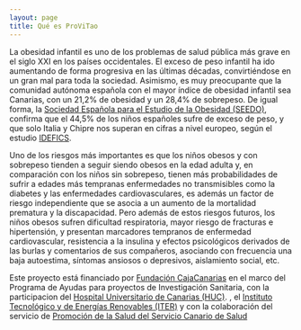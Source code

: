 ```yaml
---
layout: page
title: Qué es ProViTao
---
```


La obesidad infantil es uno de los problemas de salud pública más grave en el
siglo XXI en los países occidentales. El exceso de peso infantil ha ido
aumentando de forma progresiva en las últimas décadas, convirtiéndose en un
gran mal para toda la sociedad. Asimismo, es muy preocupante que la comunidad
autónoma española con el mayor índice de obesidad infantil sea Canarias, con un
21,2% de obesidad y un 28,4% de sobrepeso. De igual forma, la [Sociedad
Española para el Estudio de la Obesidad (SEEDO)](http://www.seedo.es/),
confirma que el 44,5% de los niños españoles sufre de exceso de peso, y que
solo Italia y Chipre nos superan en cifras a nivel europeo, según el estudio
[IDEFICS](http://www.ideficsstudy.eu/Idefics/).

Uno de los riesgos más importantes es que los niños obesos y con sobrepeso
tienden a seguir siendo obesos en la edad adulta y, en comparación con los
niños sin sobrepeso, tienen más probabilidades de sufrir a edades más tempranas
enfermedades no transmisibles como la diabetes y las enfermedades
cardiovasculares, es además un factor de riesgo independiente que se asocia a
un aumento de la mortalidad prematura y la discapacidad. Pero además de estos
riesgos futuros, los niños obesos sufren dificultad respiratoria, mayor riesgo
de fracturas e hipertensión, y presentan marcadores tempranos de enfermedad
cardiovascular, resistencia a la insulina y efectos psicológicos derivados de
las burlas y comentarios de sus compañeros, asociando con frecuencia una baja
autoestima, síntomas ansiosos o depresivos, aislamiento social, etc.

Este proyecto está financiado por [Fundación
CajaCanarias](http://www.cajacanarias.com/microsites/ayudas-investigacion-sanitaria/index.php?accion=resolucion)
en el marco del Programa de Ayudas para proyectos de Investigación Sanitaria,
con la participacion del [Hospital Universitario de Canarias
(HUC)](http://www2.gobiernodecanarias.org/sanidad/scs/organica.jsp?idCarpeta=3da5f513-541b-11de-9665-998e1388f7ed).
, el [Instituto Tecnológico y de Energías Renovables
(ITER)](http://www.iter.es) y con la colaboración del servicio de [Promoción de
la Salud del Servicio Canario de
Salud](http://www2.gobiernodecanarias.org/sanidad/scs/organica.jsp?idCarpeta=7e922394-a9a4-11dd-b574-dd4e320f085c)
